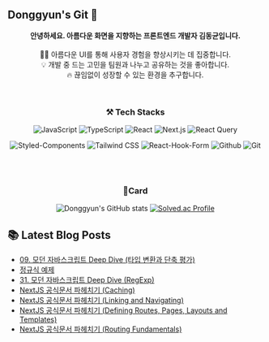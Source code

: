 
## Donggyun's Git 👋


<div align='center'>
  
**안녕하세요. 아름다운 화면을 지향하는 프론트엔드 개발자 김동균입니다.**
<br><br>
🧑‍💻 아름다운 UI를 통해 사용자 경험을 향상시키는 데 집중합니다.<br>
💡 개발 중 드는 고민을 팀원과 나누고 공유하는 것을 좋아합니다.<br>
🔥 끊임없이 성장할 수 있는 환경을 추구합니다.

<br>

### ⚒️ Tech Stacks

![JavaScript](https://img.shields.io/badge/JavaScript-F7DF1E?style=flat-square&logo=javascript&logoColor=white)
![TypeScript](https://img.shields.io/badge/TypeScript-3178C6?style=flat-square&logo=typescript&logoColor=white)
![React](https://img.shields.io/badge/React-61DAFB?style=flat-square&logo=react&logoColor=white)
![Next.js](https://img.shields.io/badge/Next.js-000000?style=flat-square&logo=nextdotjs&logoColor=white)
![React Query](https://img.shields.io/badge/React_Query-FF4154?style=flat-square&logo=reactquery&logoColor=white)

![Styled-Components](https://img.shields.io/badge/styled--components-DB7093?logo=styledcomponents&logoColor=fff)
![Tailwind CSS](https://img.shields.io/badge/Tailwind%20CSS-06B6D4?style=flat-square&logo=Tailwind%20CSS&logoColor=white)
![React-Hook-Form](https://img.shields.io/badge/react--hook--form-EC5990?style=flat-square&logo=reacthookform&logoColor=white)
![Github](https://img.shields.io/badge/Github-181717?style=flat-square&logo=github&logoColor=white)
![Git](https://img.shields.io/badge/Git-F05032?style=flat-square&logo=git&logoColor=white)

<br><br>

### 🚀Card

![Donggyun's GitHub stats](https://github-readme-stats.vercel.app/api?username=DonggyunKim00&show_icons=true&theme=dark)
[![Solved.ac Profile](http://mazassumnida.wtf/api/v2/generate_badge?boj=rlaehdrbs580)](https://solved.ac/rlaehdrbs580/)


</div>


## 📚 Latest Blog Posts

<ul><li><a href='https://daniel-devlog.tistory.com/8' target='_blank'>09. 모던 자바스크립트 Deep Dive (타입 변환과 단축 평가)</a></li><li><a href='https://daniel-devlog.tistory.com/6' target='_blank'>정규식 예제</a></li><li><a href='https://daniel-devlog.tistory.com/5' target='_blank'>31. 모던 자바스크립트 Deep Dive (RegExp)</a></li><li><a href='https://daniel-devlog.tistory.com/4' target='_blank'>NextJS 공식문서 파헤치기 (Caching)</a></li><li><a href='https://daniel-devlog.tistory.com/3' target='_blank'>NextJS 공식문서 파헤치기 (Linking and Navigating)</a></li><li><a href='https://daniel-devlog.tistory.com/2' target='_blank'>NextJS 공식문서 파헤치기 (Defining Routes, Pages, Layouts and Templates)</a></li><li><a href='https://daniel-devlog.tistory.com/1' target='_blank'>NextJS 공식문서 파헤치기 (Routing Fundamentals)</a></li></ul>